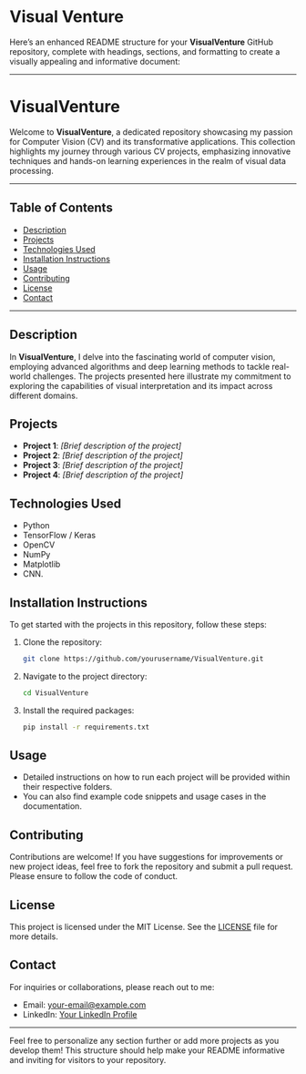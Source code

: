 # Visual Venture
Here’s an enhanced README structure for your **VisualVenture** GitHub repository, complete with headings, sections, and formatting to create a visually appealing and informative document:

---

# VisualVenture

Welcome to **VisualVenture**, a dedicated repository showcasing my passion for Computer Vision (CV) and its transformative applications. This collection highlights my journey through various CV projects, emphasizing innovative techniques and hands-on learning experiences in the realm of visual data processing.

---

## Table of Contents
- [Description](#description)
- [Projects](#future-projects)
- [Technologies Used](#technologies-used)
- [Installation Instructions](#installation-instructions)
- [Usage](#usage)
- [Contributing](#contributing)
- [License](#license)
- [Contact](#contact)

---

## Description
In **VisualVenture**, I delve into the fascinating world of computer vision, employing advanced algorithms and deep learning methods to tackle real-world challenges. The projects presented here illustrate my commitment to exploring the capabilities of visual interpretation and its impact across different domains.



## Projects
- **Project 1**: _[Brief description of the project]_  
- **Project 2**: _[Brief description of the project]_  
- **Project 3**: _[Brief description of the project]_  
- **Project 4**: _[Brief description of the project]_  

## Technologies Used
- Python
- TensorFlow / Keras
- OpenCV
- NumPy
- Matplotlib
- CNN.

## Installation Instructions
To get started with the projects in this repository, follow these steps:
1. Clone the repository:
   ```bash
   git clone https://github.com/yourusername/VisualVenture.git
   ```
2. Navigate to the project directory:
   ```bash
   cd VisualVenture
   ```
3. Install the required packages:
   ```bash
   pip install -r requirements.txt
   ```

## Usage
- Detailed instructions on how to run each project will be provided within their respective folders.
- You can also find example code snippets and usage cases in the documentation.

## Contributing
Contributions are welcome! If you have suggestions for improvements or new project ideas, feel free to fork the repository and submit a pull request. Please ensure to follow the code of conduct.

## License
This project is licensed under the MIT License. See the [LICENSE](LICENSE) file for more details.

## Contact
For inquiries or collaborations, please reach out to me:
- Email: [your-email@example.com](mailto:your-email@example.com)
- LinkedIn: [Your LinkedIn Profile](https://www.linkedin.com/in/yourprofile)

---

Feel free to personalize any section further or add more projects as you develop them! This structure should help make your README informative and inviting for visitors to your repository.
